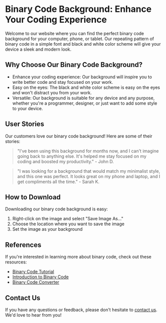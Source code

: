 <!--font:IBM Plex Sans-->

# Binary Code Background: Enhance Your Coding Experience

Welcome to our website where you can find the perfect binary code background for your computer, phone, or tablet. Our repeating pattern of binary code in a simple font and black and white color scheme will give your device a sleek and modern look.

## Why Choose Our Binary Code Background?

- Enhance your coding experience: Our background will inspire you to write better code and stay focused on your work.
- Easy on the eyes: The black and white color scheme is easy on the eyes and won't distract you from your work.
- Versatile: Our background is suitable for any device and any purpose, whether you're a programmer, designer, or just want to add some style to your device.

## User Stories

Our customers love our binary code background! Here are some of their stories:

> "I've been using this background for months now, and I can't imagine going back to anything else. It's helped me stay focused on my coding and boosted my productivity." - John D.

> "I was looking for a background that would match my minimalist style, and this one was perfect. It looks great on my phone and laptop, and I get compliments all the time." - Sarah K.

## How to Download

Downloading our binary code background is easy:

1. Right-click on the image and select "Save Image As..."
2. Choose the location where you want to save the image
3. Set the image as your background

## References

If you're interested in learning more about binary code, check out these resources:

- [Binary Code Tutorial](#)
- [Introduction to Binary Code](#)
- [Binary Code Converter](#)

## Contact Us

If you have any questions or feedback, please don't hesitate to [contact us](#). We'd love to hear from you!

<!--

Write me content for website with wallpaper which alt text is:

"A wallpaper with a repeating pattern of binary code, in a simple font and black and white color scheme."

The name/title of the page should not be 1:1 copy of the alt text but rather a real content of the website which is using this wallpaper.

- Use markdown format 
- Start with heading
- Heading should be short and concise
- The content should look like a real website 
- The website should not be about the wallpaper, wallpaper is just a related background
- Heading should be contain work "wallpaper" or "background"
- Include real sections like references, contact, user stories, etc. use things relevant to the page purpose.
- Feel free to use structure like headings, bullets, numbering, blockquotes, paragraphs, horizontal lines, etc.
- You can use formatting like bold or _italic_
- You can include UTF-8 emojis
- Links should be only #hash anchors (and you can refer to the document itself)
- Do not include images


---


# Binary Code Background: Enhance Your Coding Experience

Welcome to our website where you can find the perfect binary code background for your computer, phone, or tablet. Our repeating pattern of binary code in a simple font and black and white color scheme will give your device a sleek and modern look.

## Why Choose Our Binary Code Background?

- Enhance your coding experience: Our background will inspire you to write better code and stay focused on your work.
- Easy on the eyes: The black and white color scheme is easy on the eyes and won't distract you from your work.
- Versatile: Our background is suitable for any device and any purpose, whether you're a programmer, designer, or just want to add some style to your device.

## User Stories

Our customers love our binary code background! Here are some of their stories:

> "I've been using this background for months now, and I can't imagine going back to anything else. It's helped me stay focused on my coding and boosted my productivity." - John D.

> "I was looking for a background that would match my minimalist style, and this one was perfect. It looks great on my phone and laptop, and I get compliments all the time." - Sarah K.

## How to Download

Downloading our binary code background is easy:

1. Right-click on the image and select "Save Image As..."
2. Choose the location where you want to save the image
3. Set the image as your background

## References

If you're interested in learning more about binary code, check out these resources:

- [Binary Code Tutorial](#)
- [Introduction to Binary Code](#)
- [Binary Code Converter](#)

## Contact Us

If you have any questions or feedback, please don't hesitate to [contact us](#). We'd love to hear from you!

-->
